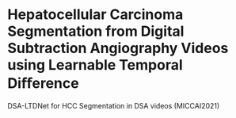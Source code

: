# Hepatocellular Carcinoma Segmentation from Digital Subtraction Angiography Videos using Learnable Temporal Diﬀerence
DSA-LTDNet for HCC Segmentation in DSA videos (MICCAI2021)
